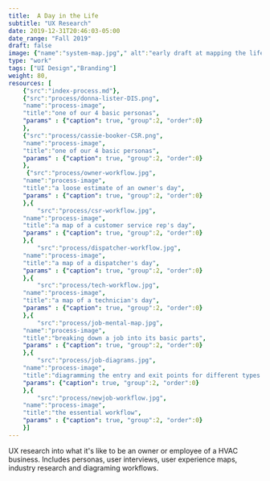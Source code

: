 ```yaml
---
title:  A Day in the Life
subtitle: "UX Research"
date: 2019-12-31T20:46:03-05:00
date_range: "Fall 2019"
draft: false
image: {"name":"system-map.jpg"," alt":"early draft at mapping the lifecycle of an HVAC service job"}
type: "work"
tags: ["UI Design","Branding"]
weight: 80,
resources: [
    {"src":"index-process.md"},
    {"src":"process/donna-lister-DIS.png",
    "name":"process-image",
    "title":"one of our 4 basic personas",
    "params" : {"caption": true, "group":2, "order":0}
    },
    {"src":"process/cassie-booker-CSR.png",
    "name":"process-image",
    "title":"one of our 4 basic personas",
    "params" : {"caption": true, "group":2, "order":0}
    },
     {"src":"process/owner-workflow.jpg",
    "name":"process-image",
    "title":"a loose estimate of an owner's day",
    "params" : {"caption": true, "group":2, "order":0}
    },{
        "src":"process/csr-workflow.jpg",
    "name":"process-image",
    "title":"a map of a customer service rep's day",
    "params" : {"caption": true, "group":2, "order":0}
    },{
        "src":"process/dispatcher-workflow.jpg",
    "name":"process-image",
    "title":"a map of a dispatcher's day",
    "params" : {"caption": true, "group":2, "order":0}
    },{
        "src":"process/tech-workflow.jpg",
    "name":"process-image",
    "title":"a map of a technician's day",
    "params" : {"caption": true, "group":2, "order":0}
    },{
        "src":"process/job-mental-map.jpg",
    "name":"process-image",
    "title":"breaking down a job into its basic parts",
    "params" : {"caption": true, "group":2, "order":0}
    },{
        "src":"process/job-diagrams.jpg",
    "name":"process-image",
    "title":"diagramming the entry and exit points for different types of jobs",
    "params": {"caption": true, "group":2, "order":0}
    },{
        "src":"process/newjob-workflow.jpg",
    "name":"process-image",
    "title":"the essential workflow",
    "params" : {"caption": true, "group":2, "order":0}
    }]
---
```

UX research into what it's like to be an owner or employee of a HVAC business. Includes personas, user interviews, user experience maps, industry research and diagraming workflows.